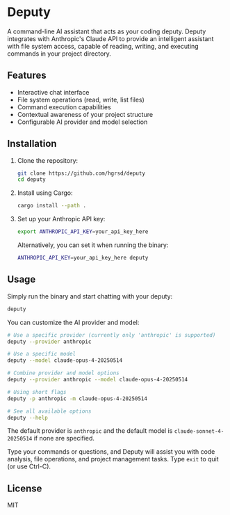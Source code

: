 # Deputy

A command-line AI assistant that acts as your coding deputy. Deputy integrates with Anthropic's Claude API to provide an intelligent assistant with file system access, capable of reading, writing, and executing commands in your project directory.

## Features

- Interactive chat interface
- File system operations (read, write, list files)
- Command execution capabilities
- Contextual awareness of your project structure
- Configurable AI provider and model selection

## Installation

1. Clone the repository:
   ```bash
   git clone https://github.com/hgrsd/deputy
   cd deputy
   ```

2. Install using Cargo:
   ```bash
   cargo install --path .
   ```

3. Set up your Anthropic API key:
   ```bash
   export ANTHROPIC_API_KEY=your_api_key_here
   ```
   
   Alternatively, you can set it when running the binary:
   ```bash
   ANTHROPIC_API_KEY=your_api_key_here deputy
   ```

## Usage

Simply run the binary and start chatting with your deputy:

```bash
deputy
```

You can customize the AI provider and model:

```bash
# Use a specific provider (currently only 'anthropic' is supported)
deputy --provider anthropic

# Use a specific model
deputy --model claude-opus-4-20250514

# Combine provider and model options
deputy --provider anthropic --model claude-opus-4-20250514

# Using short flags
deputy -p anthropic -m claude-opus-4-20250514

# See all available options
deputy --help
```

The default provider is `anthropic` and the default model is `claude-sonnet-4-20250514` if none are specified.

Type your commands or questions, and Deputy will assist you with code analysis, file operations, and project management tasks. Type `exit` to quit (or use Ctrl-C).

## License

MIT